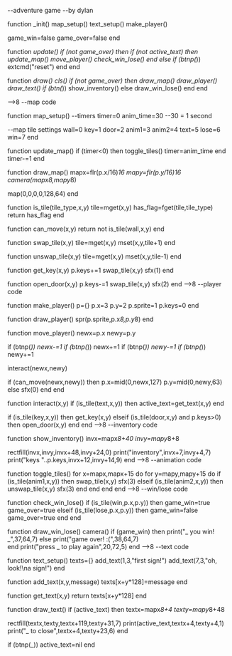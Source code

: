 --adventure game
--by dylan

function _init()
 map_setup()
 text_setup()
 make_player()
 
 game_win=false
 game_over=false
end

function _update()
 if (not game_over) then
  if (not active_text) then
   update_map()
   move_player()
   check_win_lose()
  end
 else
  if (btnp(_)) extcmd("reset")
 end
end

function _draw()
 cls()
 if (not game_over) then
  draw_map()
  draw_player()
  draw_text()
  if (btn(_)) show_inventory()
 else
  draw_win_lose()
 end
end


-->8
--map code

function map_setup()
 --timers
 timer=0
 anim_time=30 --30 = 1 second

 --map tile settings
 wall=0
 key=1
 door=2
 anim1=3
 anim2=4
 text=5
 lose=6
 win=7
end

function update_map()
 if (timer<0) then
  toggle_tiles()
  timer=anim_time
 end
 timer-=1
end

function draw_map()
 mapx=flr(p.x/16)*16
 mapy=flr(p.y/16)*16
 camera(mapx*8,mapy*8)

 map(0,0,0,0,128,64)
end

function is_tile(tile_type,x,y)
 tile=mget(x,y)
 has_flag=fget(tile,tile_type)
 return has_flag
end

function can_move(x,y)
 return not is_tile(wall,x,y)
end

function swap_tile(x,y)
 tile=mget(x,y)
 mset(x,y,tile+1)
end

function unswap_tile(x,y)
 tile=mget(x,y)
 mset(x,y,tile-1)
end

function get_key(x,y)
 p.keys+=1
 swap_tile(x,y)
 sfx(1)
end

function open_door(x,y)
 p.keys-=1
 swap_tile(x,y)
 sfx(2)
end
-->8
--player code

function make_player()
 p={}
 p.x=3
 p.y=2
 p.sprite=1
 p.keys=0
end

function draw_player()
 spr(p.sprite,p.x*8,p.y*8)
end

function move_player()
 newx=p.x
 newy=p.y
 
 if (btnp(_)) newx-=1
 if (btnp(_)) newx+=1
 if (btnp(_)) newy-=1
 if (btnp(_)) newy+=1
 
 interact(newx,newy)
 
 if (can_move(newx,newy)) then
  p.x=mid(0,newx,127)
  p.y=mid(0,newy,63)
 else
  sfx(0)
 end
end

function interact(x,y)
 if (is_tile(text,x,y)) then
  active_text=get_text(x,y)
 end

 if (is_tile(key,x,y)) then
  get_key(x,y)
 elseif (is_tile(door,x,y) and p.keys>0) then
  open_door(x,y)
 end
end
-->8
--inventory code

function show_inventory()
 invx=mapx*8+40
 invy=mapy*8+8
 
 rectfill(invx,invy,invx+48,invy+24,0)
 print("inventory",invx+7,invy+4,7)
 print("keys "..p.keys,invx+12,invy+14,9)
end
-->8
--animation code

function toggle_tiles()
 for x=mapx,mapx+15 do
  for y=mapy,mapy+15 do
   if (is_tile(anim1,x,y)) then
    swap_tile(x,y)
    sfx(3)
   elseif (is_tile(anim2,x,y)) then
    unswap_tile(x,y)
    sfx(3)
   end
  end
 end
end
-->8
--win/lose code

function check_win_lose()
 if (is_tile(win,p.x,p.y)) then
  game_win=true
  game_over=true
 elseif (is_tile(lose,p.x,p.y)) then
  game_win=false
  game_over=true
 end
end

function draw_win_lose()
 camera()
 if (game_win) then
  print("_ you win! _",37,64,7)
 else
  print("game over! :(",38,64,7)  
 end
 print("press _ to play again",20,72,5)
end
-->8
--text code

function text_setup()
 texts={}
 add_text(1,3,"first sign!")
 add_text(7,3,"oh, look!\na sign!")
end

function add_text(x,y,message)
 texts[x+y*128]=message
end

function get_text(x,y)
 return texts[x+y*128]
end

function draw_text()
 if (active_text) then
  textx=mapx*8+4
  texty=mapy*8+48
  
  rectfill(textx,texty,textx+119,texty+31,7)
  print(active_text,textx+4,texty+4,1)
  print("_ to close",textx+4,texty+23,6)
 end
 
 if (btnp(_)) active_text=nil
end
